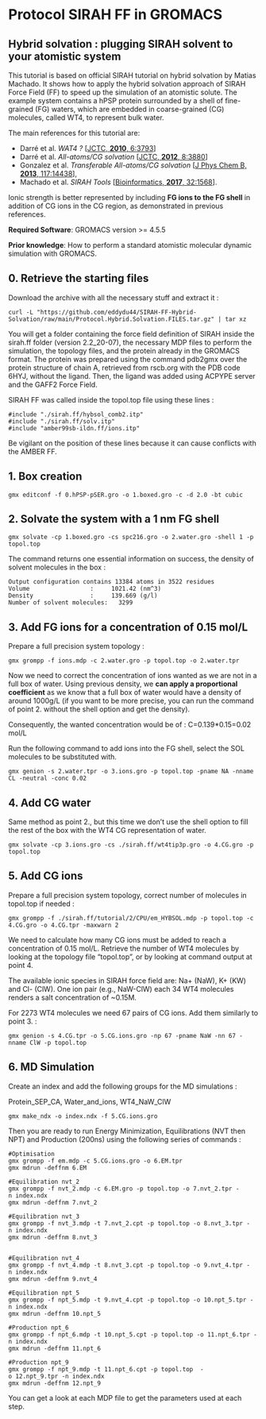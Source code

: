 ﻿# Protocol SIRAH FF in GROMACS
## **Hybrid solvation : plugging SIRAH solvent to your atomistic system**
This tutorial is based on official SIRAH tutorial on hybrid solvation by Matias Machado. It shows how to apply the hybrid solvation approach of SIRAH Force Field (FF) to speed up the simulation of an atomistic solute. The example system contains a hPSP protein surrounded by a shell of fine-grained (FG) waters, which are embedded in coarse-grained (CG) molecules, called WT4, to represent bulk water. 

The main references for this tutorial are: 

- Darré et al. *WAT4 ?* [[JCTC, **2010**, 6:3793](https://pubs.acs.org/doi/abs/10.1021/ct100379f)]
- Darré et al. *All-atoms/CG solvation* [[JCTC, **2012**, 8:3880](https://pubs.acs.org/doi/abs/10.1021/ct3001816)]
- Gonzalez et al. *Transferable All-atoms/CG solvation* [[J Phys Chem B, **2013**, 117:14438](https://pubs.acs.org/doi/abs/10.1021/jp4079579)], 
- Machado et al. *SIRAH Tools* [[Bioinformatics, **2017**, 32:1568](https://academic.oup.com/bioinformatics/article/32/10/1568/1743152)]. 

Ionic strength is better represented by including **FG ions to the FG shell** in addition of CG ions in the CG region, as demonstrated in previous references.

**Required Software**: GROMACS version >= 4.5.5

**Prior knowledge**: How to perform a standard atomistic molecular dynamic simulation with GROMACS.
## **0. Retrieve the starting files**
Download the archive with all the necessary stuff and extract it : 

`curl -L "https://github.com/eddydu44/SIRAH-FF-Hybrid-Solvation/raw/main/Protocol.Hybrid.Solvation.FILES.tar.gz" | tar xz `

You will get a folder containing the force field definition of SIRAH inside the sirah.ff folder (version 2.2_20-07), the necessary MDP files to perform the simulation, the topology files, and the protein already in the GROMACS format. The protein was prepared using the command pdb2gmx over the protein structure of chain A, retrieved from rscb.org with the PDB code 6HYJ, without the ligand. Then, the ligand was added using ACPYPE server and the GAFF2 Force Field. 

SIRAH FF was called inside the topol.top file using these lines :

```
#include "./sirah.ff/hybsol_comb2.itp"
#include "./sirah.ff/solv.itp"
#include "amber99sb-ildn.ff/ions.itp" 
```
Be vigilant on the position of these lines because it can cause conflicts with the AMBER FF.
## **1. Box creation**
`gmx editconf -f 0.hPSP-pSER.gro -o 1.boxed.gro -c -d 2.0 -bt cubic`

## **2. Solvate the system with a 1 nm FG shell**
`gmx solvate -cp 1.boxed.gro -cs spc216.gro -o 2.water.gro -shell 1 -p topol.top`

The command returns one essential information on success, the density of solvent molecules in the box :
```
Output configuration contains 13384 atoms in 3522 residues
Volume                 :     1021.42 (nm^3)
Density                :     139.669 (g/l)
Number of solvent molecules:   3299
```

## **3. Add FG ions for a concentration of 0.15 mol/L**
Prepare a full precision system topology :

`gmx grompp -f ions.mdp -c 2.water.gro -p topol.top -o 2.water.tpr`

Now we need to correct the concentration of ions wanted as we are not in a full box of water. Using previous density, we **can apply a proportional coefficient** as we know that a full box of water would have a density of around 1000g/L (if you want to be more precise, you can run the command of point 2. without the shell option and get the density).

Consequently, the wanted concentration would be of :  C=0.139*0.15=0.02 mol/L

Run the following command to add ions into the FG shell, select the SOL molecules to be substituted with.

`gmx genion -s 2.water.tpr -o 3.ions.gro -p topol.top -pname NA -nname CL -neutral -conc 0.02`

## **4. Add CG water**
Same method as point 2., but this time we don’t use the shell option to fill the rest of the box with the WT4 CG representation of water.

`gmx solvate -cp 3.ions.gro -cs ./sirah.ff/wt4tip3p.gro -o 4.CG.gro -p topol.top`

## **5. Add CG ions**
Prepare a full precision system topology, correct number of molecules in topol.top if needed :

`gmx grompp -f ./sirah.ff/tutorial/2/CPU/em_HYBSOL.mdp -p topol.top -c 4.CG.gro -o 4.CG.tpr -maxwarn 2`

We need to calculate how many CG ions must be added to reach a concentration of 0.15 mol/L. Retrieve the number of WT4 molecules by looking at the topology file “topol.top”, or by looking at command output at point 4.

The available ionic species in SIRAH force field are: Na+ (NaW), K+ (KW) and Cl- (ClW). One ion pair (e.g., NaW-ClW) each 34 WT4 molecules renders a salt concentration of ~0.15M.

For 2273 WT4 molecules we need 67 pairs of CG ions. Add them similarly to point 3. :

`gmx genion -s 4.CG.tpr -o 5.CG.ions.gro -np 67 -pname NaW -nn 67 -nname ClW -p topol.top`

## **6. MD Simulation**
Create an index and add the following groups for the MD simulations :

Protein_SEP_CA, Water_and_ions, WT4_NaW_ClW

`gmx make_ndx -o index.ndx -f 5.CG.ions.gro`



Then you are ready to run Energy Minimization, Equilibrations (NVT then NPT) and Production (200ns) using the following series of commands :

```
#Optimisation
gmx grompp -f em.mdp -c 5.CG.ions.gro -o 6.EM.tpr
gmx mdrun -deffnm 6.EM

#Equilibration nvt_2
gmx grompp -f nvt_2.mdp -c 6.EM.gro -p topol.top -o 7.nvt_2.tpr -n index.ndx
gmx mdrun -deffnm 7.nvt_2

#Equilibration nvt_3
gmx grompp -f nvt_3.mdp -t 7.nvt_2.cpt -p topol.top -o 8.nvt_3.tpr -n index.ndx
gmx mdrun -deffnm 8.nvt_3


#Equilibration nvt_4
gmx grompp -f nvt_4.mdp -t 8.nvt_3.cpt -p topol.top -o 9.nvt_4.tpr -n index.ndx
gmx mdrun -deffnm 9.nvt_4

#Equilibration npt_5
gmx grompp -f npt_5.mdp -t 9.nvt_4.cpt -p topol.top -o 10.npt_5.tpr -n index.ndx
gmx mdrun -deffnm 10.npt_5

#Production npt_6
gmx grompp -f npt_6.mdp -t 10.npt_5.cpt -p topol.top -o 11.npt_6.tpr -n index.ndx
gmx mdrun -deffnm 11.npt_6

#Production npt_9
gmx grompp -f npt_9.mdp -t 11.npt_6.cpt -p topol.top  -o 12.npt_9.tpr -n index.ndx
gmx mdrun -deffnm 12.npt_9
```
You can get a look at each MDP file to get the parameters used at each step.
